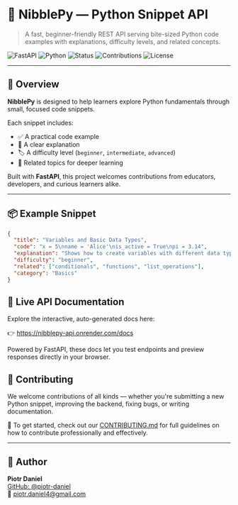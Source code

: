 # 🐍 NibblePy — Python Snippet API

> A fast, beginner-friendly REST API serving bite-sized Python code examples with explanations, difficulty levels, and related concepts.

![FastAPI](https://img.shields.io/badge/FastAPI-0.110+-green?logo=fastapi)
![Python](https://img.shields.io/badge/Python-3.10%2B-blue?logo=python)
![Status](https://img.shields.io/badge/status-live-brightgreen)
![Contributions](https://img.shields.io/badge/contributions-welcome-orange)
![License](https://img.shields.io/badge/license-MIT-blue)

---

## 🚀 Overview

**NibblePy** is designed to help learners explore Python fundamentals through small, focused code snippets.

Each snippet includes:

- ✅ A practical code example  
- 📘 A clear explanation  
- 🏷️ A difficulty level (`beginner`, `intermediate`, `advanced`)  
- 🔗 Related topics for deeper learning  

Built with **FastAPI**, this project welcomes contributions from educators, developers, and curious learners alike.

---

## 📦 Example Snippet

```json
{
  "title": "Variables and Basic Data Types",
  "code": "x = 5\nname = 'Alice'\nis_active = True\npi = 3.14",
  "explanation": "Shows how to create variables with different data types: integer, string, boolean, float.",
  "difficulty": "beginner",
  "related": ["conditionals", "functions", "list_operations"],
  "category": "Basics"
}
```

## 📘 Live API Documentation
Explore the interactive, auto-generated docs here:

👉 https://nibblepy-api.onrender.com/docs

Powered by FastAPI, these docs let you test endpoints and preview responses directly in your browser.

## 🤝 Contributing

We welcome contributions of all kinds — whether you're submitting a new Python snippet, improving the backend, fixing bugs, or writing documentation.

📌 To get started, check out our [CONTRIBUTING.md](CONTRIBUTING.md) for full guidelines on how to contribute professionally and effectively.

---
## 👤 Author

**Piotr Daniel**  
[GitHub: @piotr-daniel](https://github.com/piotr-daniel)  
📧 [piotr.daniel4@gmail.com](mailto:piotr.daniel4@gmail.com)